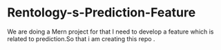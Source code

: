 # Rentology-s-Prediction-Feature
We are doing a Mern project for that I need to develop a feature which is related to prediction.So that i am creating this repo .
